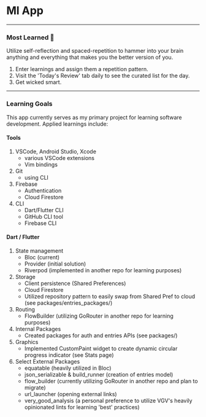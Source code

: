 # Ml App

---

### Most Learned 🎯

Utilize self-reflection and spaced-repetition to hammer into your brain anything and everything that makes you the better version of you.

1. Enter learnings and assign them a repetition pattern.
2. Visit the 'Today's Review' tab daily to see the curated list for the day.
3. Get wicked smart.

---

### Learning Goals

This app currently serves as my primary project for learning software development. Applied learnings include:

#### Tools

1. VSCode, Android Studio, Xcode
    * various VSCode extensions
    * Vim bindings
2. Git
    * using CLI
3. Firebase
    * Authentication
    * Cloud Firestore
4. CLI
    * Dart/Flutter CLI
    * GitHub CLI tool
    * Firebase CLI

#### Dart / Flutter

1. State management
    * Bloc (current)
    * Provider (initial solution)
    * Riverpod (implemented in another repo for learning purposes)
2. Storage
    * Client persistence (Shared Preferences)
    * Cloud Firestore 
    * Utilized repository pattern to easily swap from Shared Pref to cloud (see packages/entries_packages/)
3. Routing
    * FlowBuilder (utilizing GoRouter in another repo for learning purposes)
3. Internal Packages
    * Created packages for auth and entries APIs (see packages/)
4. Graphics
    * Implemented CustomPaint widget to create dynamic circular progress indicator (see Stats page)
5. Select External Packages
    * equatable (heavily utilized in Bloc)
    * json_serializable & build_runner (creation of entries model)
    * flow_builder (currently utilizing GoRouter in another repo and plan to migrate)
    * url_launcher (opening external links)
    * very_good_analysis (a personal preference to utilize VGV's heavily opinionated lints for learning 'best' practices)
